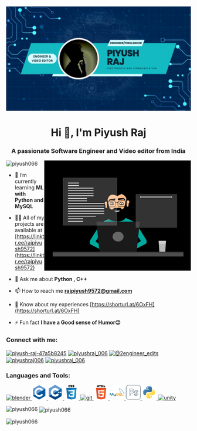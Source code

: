 ![logo](https://github.com/Piyush066/Piyush066/blob/main/Green%20and%20Black%20Modern%20Gamer%20YouTube%20Banner.png)
<h1 align="center">Hi 👋, I'm Piyush Raj</h1>
<h3 align="center">A passionate Software Engineer and Video editor from India</h3>
<img align="right" alt="coding" width = "400" src="https://raw.githubusercontent.com/DeveshYadav13/DeveshYadav13/master/Resources/Developer.gif">

<p align="left"> <img src="https://komarev.com/ghpvc/?username=piyush066&label=Profile%20views&color=0e75b6&style=flat" alt="piyush066" /> </p>

- 🌱 I’m currently learning **ML with Python and MySQL**

- 👨‍💻 All of my projects are available at [https://linktr.ee/rajpiyush9572](https://linktr.ee/rajpiyush9572)

- 💬 Ask me about **Python , C++**

- 📫 How to reach me **rajpiyush9572@gmail.com**

- 📄 Know about my experiences [https://shorturl.at/6OxFH](https://shorturl.at/6OxFH)

- ⚡ Fun fact **I have a Good sense of Humor😉**

<h3 align="left">Connect with me:</h3>
<p align="left">
<a href="https://linkedin.com/in/piyush-raj-47a5b8245" target="blank"><img align="center" src="https://raw.githubusercontent.com/rahuldkjain/github-profile-readme-generator/master/src/images/icons/Social/linked-in-alt.svg" alt="piyush-raj-47a5b8245" height="30" width="40" /></a>
<a href="https://instagram.com/piyushraj_006" target="blank"><img align="center" src="https://raw.githubusercontent.com/rahuldkjain/github-profile-readme-generator/master/src/images/icons/Social/instagram.svg" alt="piyushraj_006" height="30" width="40" /></a>
<a href="https://www.youtube.com/c/@2engineer_edits" target="blank"><img align="center" src="https://raw.githubusercontent.com/rahuldkjain/github-profile-readme-generator/master/src/images/icons/Social/youtube.svg" alt="@2engineer_edits" height="30" width="40" /></a>
<a href="https://www.codechef.com/users/piyushraj006" target="blank"><img align="center" src="https://cdn.jsdelivr.net/npm/simple-icons@3.1.0/icons/codechef.svg" alt="piyushraj006" height="30" width="40" /></a>
<a href="https://www.leetcode.com/piyushraj_006" target="blank"><img align="center" src="https://raw.githubusercontent.com/rahuldkjain/github-profile-readme-generator/master/src/images/icons/Social/leet-code.svg" alt="piyushraj_006" height="30" width="40" /></a>
</p>

<h3 align="left">Languages and Tools:</h3>
<p align="left"> <a href="https://www.blender.org/" target="_blank" rel="noreferrer"> <img src="https://download.blender.org/branding/community/blender_community_badge_white.svg" alt="blender" width="40" height="40"/> </a> <a href="https://www.cprogramming.com/" target="_blank" rel="noreferrer"> <img src="https://raw.githubusercontent.com/devicons/devicon/master/icons/c/c-original.svg" alt="c" width="40" height="40"/> </a> <a href="https://www.w3schools.com/cpp/" target="_blank" rel="noreferrer"> <img src="https://raw.githubusercontent.com/devicons/devicon/master/icons/cplusplus/cplusplus-original.svg" alt="cplusplus" width="40" height="40"/> </a> <a href="https://www.w3schools.com/css/" target="_blank" rel="noreferrer"> <img src="https://raw.githubusercontent.com/devicons/devicon/master/icons/css3/css3-original-wordmark.svg" alt="css3" width="40" height="40"/> </a> <a href="https://git-scm.com/" target="_blank" rel="noreferrer"> <img src="https://www.vectorlogo.zone/logos/git-scm/git-scm-icon.svg" alt="git" width="40" height="40"/> </a> <a href="https://www.w3.org/html/" target="_blank" rel="noreferrer"> <img src="https://raw.githubusercontent.com/devicons/devicon/master/icons/html5/html5-original-wordmark.svg" alt="html5" width="40" height="40"/> </a> <a href="https://www.mysql.com/" target="_blank" rel="noreferrer"> <img src="https://raw.githubusercontent.com/devicons/devicon/master/icons/mysql/mysql-original-wordmark.svg" alt="mysql" width="40" height="40"/> </a> <a href="https://www.photoshop.com/en" target="_blank" rel="noreferrer"> <img src="https://raw.githubusercontent.com/devicons/devicon/master/icons/photoshop/photoshop-line.svg" alt="photoshop" width="40" height="40"/> </a> <a href="https://www.python.org" target="_blank" rel="noreferrer"> <img src="https://raw.githubusercontent.com/devicons/devicon/master/icons/python/python-original.svg" alt="python" width="40" height="40"/> </a> <a href="https://unity.com/" target="_blank" rel="noreferrer"> <img src="https://www.vectorlogo.zone/logos/unity3d/unity3d-icon.svg" alt="unity" width="40" height="40"/> </a> </p>

<p><img align="left" src="https://github-readme-stats.vercel.app/api/top-langs?username=piyush066&show_icons=true&locale=en&layout=compact" alt="piyush066" /></p>

<p>&nbsp;<img align="center" src="https://github-readme-stats.vercel.app/api?username=piyush066&show_icons=true&locale=en" alt="piyush066" /></p>

<p><img align="center" src="https://github-readme-streak-stats.herokuapp.com/?user=piyush066&" alt="piyush066" /></p>
